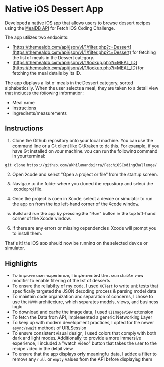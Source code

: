 # Native iOS Dessert App

Developed a native iOS app that allows users to browse dessert recipes using the [MealDB API](https://themealdb.com/api.php) for Fetch iOS Coding Challenge.

The app utilizes two endpoints:

- [https://themealdb.com/api/json/v1/1/filter.php?c=Dessert](https://themealdb.com/api/json/v1/1/filter.php?c=Dessert) for fetching the list of meals in the Dessert category.
- [https://themealdb.com/api/json/v1/1/lookup.php?i=MEAL_ID](https://themealdb.com/api/json/v1/1/lookup.php?i=MEAL_ID) for fetching the meal details by its ID.

The app displays a list of meals in the Dessert category, sorted alphabetically. When the user selects a meal, they are taken to a detail view that includes the following information:

- Meal name
- Instructions
- Ingredients/measurements

## Instructions

1. Clone the Github repository onto your local machine. You can use the command line or a Git client like GitKraken to do this. For example, if you have Git installed on your machine, you can run the following command in your terminal:
```[terminal]
git clone https://github.com/akhilanandsirra/FetchiOSCodingChallenge/
```
2. Open Xcode and select "Open a project or file" from the startup screen.
3. Navigate to the folder where you cloned the repository and select the .xcodeproj file.

4. Once the project is open in Xcode, select a device or simulator to run the app on from the top left-hand corner of the Xcode window.

5. Build and run the app by pressing the "Run" button in the top left-hand corner of the Xcode window.

6. If there are any errors or missing dependencies, Xcode will prompt you to install them.

That's it! the iOS app should now be running on the selected device or simulator.

## Highlights

- To improve user experience, I implemented the `.searchable` view modifier to enable filtering of the list of desserts
- To ensure the reliability of my code, I used `XCTest` to write unit tests that specifically targeted the JSON decoding process & parsing model data
- To maintain code organization and separation of concerns, I chose to use the `MVVM` architecture, which separates models, views, and business logic
- To download and cache the image data, I used `UIImageView` extension
- To fetch the Data from API, Implemented a generic Networking Layer 
- To keep up with modern development practices, I opted for the newer `async/await` methods of URLSession
- To ensure consistent visual design, I used colors that comply with both dark and light modes. Additionally, to provide a more immersive experience, I included a "watch video" button that takes the user to the recipe video in the detail view
- To ensure that the app displays only meaningful data, I added a filter to remove any `null` or `empty` values from the API before displaying them
